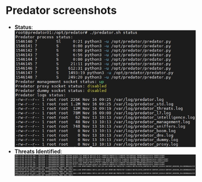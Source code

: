 # Predator screenshots
- **Status**:
  ![Status](screenshots/status.png)
- **Threats Identified**:
  ![Threats](screenshots/threats.png)
